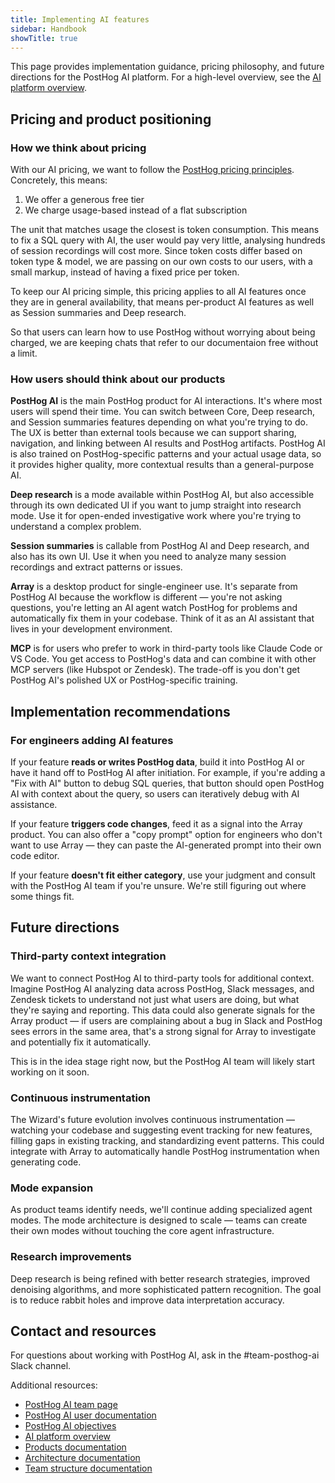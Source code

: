 ```yaml
---
title: Implementing AI features
sidebar: Handbook
showTitle: true
---
```


This page provides implementation guidance, pricing philosophy, and future directions for the PostHog AI platform. For a high-level overview, see the [AI platform overview](/handbook/engineering/ai/ai-platform).

## Pricing and product positioning

### How we think about pricing

With our AI pricing, we want to follow the [PostHog pricing principles](/handbook/engineering/feature-pricing). Concretely, this means:

1. We offer a generous free tier
2. We charge usage-based instead of a flat subscription

The unit that matches usage the closest is token consumption. This means to fix a SQL query with AI, the user would pay very little, analysing hundreds of session recordings will cost more. Since token costs differ based on token type & model, we are passing on our own costs to our users, with a small markup, instead of having a fixed price per token.

To keep our AI pricing simple, this pricing applies to all AI features once they are in general availability, that means per-product AI features as well as Session summaries and Deep research.

So that users can learn how to use PostHog without worrying about being charged, we are keeping chats that refer to our documentaion free without a limit.

### How users should think about our products

**PostHog AI** is the main PostHog product for AI interactions. It's where most users will spend their time. You can switch between Core, Deep research, and Session summaries features depending on what you're trying to do. The UX is better than external tools because we can support sharing, navigation, and linking between AI results and PostHog artifacts. PostHog AI is also trained on PostHog-specific patterns and your actual usage data, so it provides higher quality, more contextual results than a general-purpose AI.

**Deep research** is a mode available within PostHog AI, but also accessible through its own dedicated UI if you want to jump straight into research mode. Use it for open-ended investigative work where you're trying to understand a complex problem.

**Session summaries** is callable from PostHog AI and Deep research, and also has its own UI. Use it when you need to analyze many session recordings and extract patterns or issues.

**Array** is a desktop product for single-engineer use. It's separate from PostHog AI because the workflow is different — you're not asking questions, you're letting an AI agent watch PostHog for problems and automatically fix them in your codebase. Think of it as an AI assistant that lives in your development environment.

**MCP** is for users who prefer to work in third-party tools like Claude Code or VS Code. You get access to PostHog's data and can combine it with other MCP servers (like Hubspot or Zendesk). The trade-off is you don't get PostHog AI's polished UX or PostHog-specific training.

## Implementation recommendations

### For engineers adding AI features

If your feature **reads or writes PostHog data**, build it into PostHog AI or have it hand off to PostHog AI after initiation. For example, if you're adding a "Fix with AI" button to debug SQL queries, that button should open PostHog AI with context about the query, so users can iteratively debug with AI assistance.

If your feature **triggers code changes**, feed it as a signal into the Array product. You can also offer a "copy prompt" option for engineers who don't want to use Array — they can paste the AI-generated prompt into their own code editor.

If your feature **doesn't fit either category**, use your judgment and consult with the PostHog AI team if you're unsure. We're still figuring out where some things fit.

## Future directions

### Third-party context integration

We want to connect PostHog AI to third-party tools for additional context. Imagine PostHog AI analyzing data across PostHog, Slack messages, and Zendesk tickets to understand not just what users are doing, but what they're saying and reporting. This data could also generate signals for the Array product — if users are complaining about a bug in Slack and PostHog sees errors in the same area, that's a strong signal for Array to investigate and potentially fix it automatically.

This is in the idea stage right now, but the PostHog AI team will likely start working on it soon.

### Continuous instrumentation

The Wizard's future evolution involves continuous instrumentation — watching your codebase and suggesting event tracking for new features, filling gaps in existing tracking, and standardizing event patterns. This could integrate with Array to automatically handle PostHog instrumentation when generating code.

### Mode expansion

As product teams identify needs, we'll continue adding specialized agent modes. The mode architecture is designed to scale — teams can create their own modes without touching the core agent infrastructure.

### Research improvements

Deep research is being refined with better research strategies, improved denoising algorithms, and more sophisticated pattern recognition. The goal is to reduce rabbit holes and improve data interpretation accuracy.

## Contact and resources

For questions about working with PostHog AI, ask in the #team-posthog-ai Slack channel.

Additional resources:
- [PostHog AI team page](/teams/posthog-ai)
- [PostHog AI user documentation](/docs/posthog-ai)
- [PostHog AI objectives](/teams/posthog-ai/objectives)
- [AI platform overview](/handbook/engineering/ai/ai-platform)
- [Products documentation](/handbook/engineering/ai/products)
- [Architecture documentation](/handbook/engineering/ai/architecture)
- [Team structure documentation](/handbook/engineering/ai/team-structure)
